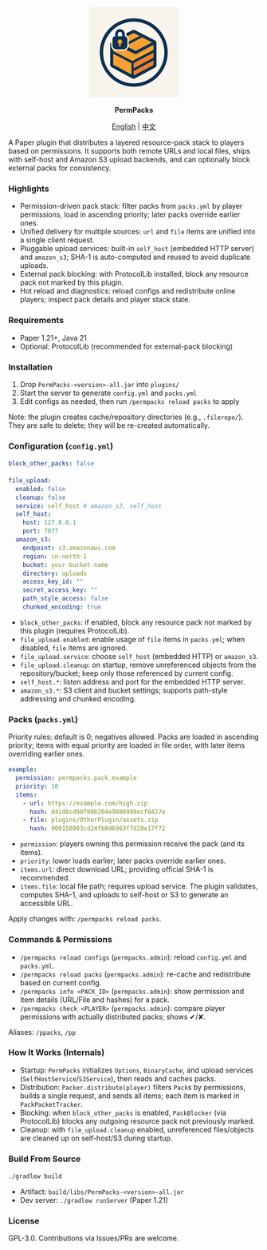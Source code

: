 <p style="text-align: center"><img src="assets/logo_180x.png" width="180" alt="PermPacks Logo"></p>
<p style="text-align: center"><b>PermPacks</b></p>

<p style="text-align: center">
  <a href="README-en.md">English</a> | 
  <a href="README.md">中文</a>
</p>

A Paper plugin that distributes a layered resource-pack stack to players based on permissions. It supports both remote URLs and local files, ships with self-host and Amazon S3 upload backends, and can optionally block external packs for consistency.

### Highlights

- Permission-driven pack stack: filter packs from `packs.yml` by player permissions, load in ascending priority; later packs override earlier ones.
- Unified delivery for multiple sources: `url` and `file` items are unified into a single client request.
- Pluggable upload services: built-in `self_host` (embedded HTTP server) and `amazon_s3`; SHA-1 is auto-computed and reused to avoid duplicate uploads.
- External pack blocking: with ProtocolLib installed, block any resource pack not marked by this plugin.
- Hot reload and diagnostics: reload configs and redistribute online players; inspect pack details and player stack state.

### Requirements

- Paper 1.21+, Java 21
- Optional: ProtocolLib (recommended for external-pack blocking)

### Installation

1) Drop `PermPacks-<version>-all.jar` into `plugins/`
2) Start the server to generate `config.yml` and `packs.yml`
3) Edit configs as needed, then run `/permpacks reload packs` to apply

Note: the plugin creates cache/repository directories (e.g., `.filerepo/`). They are safe to delete; they will be re-created automatically.

### Configuration (`config.yml`)

```yaml
block_other_packs: false

file_upload:
  enabled: false
  cleanup: false
  service: self_host # amazon_s3, self_host
  self_host:
    host: 127.0.0.1
    port: 7077
  amazon_s3:
    endpoint: s3.amazonaws.com
    region: cn-north-1
    bucket: your-bucket-name
    directory: uploads
    access_key_id: ""
    secret_access_key: ""
    path_style_access: false
    chunked_encoding: true
```

- `block_other_packs`: if enabled, block any resource pack not marked by this plugin (requires ProtocolLib).
- `file_upload.enabled`: enable usage of `file` items in `packs.yml`; when disabled, `file` items are ignored.
- `file_upload.service`: choose `self_host` (embedded HTTP) or `amazon_s3`.
- `file_upload.cleanup`: on startup, remove unreferenced objects from the repository/bucket; keep only those referenced by current config.
- `self_host.*`: listen address and port for the embedded HTTP server.
- `amazon_s3.*`: S3 client and bucket settings; supports path-style addressing and chunked encoding.

### Packs (`packs.yml`)

Priority rules: default is 0; negatives allowed. Packs are loaded in ascending priority; items with equal priority are loaded in file order, with later items overriding earlier ones.

```yaml
example:
  permission: permpacks.pack.example
  priority: 10
  items:
    - url: https://example.com/high.zip
      hash: d41d8cd98f00b204e9800998ecf8427e
    - file: plugins/OtherPlugin/assets.zip
      hash: 900150983cd24fb0d6963f7d28e17f72
```

- `permission`: players owning this permission receive the pack (and its items).
- `priority`: lower loads earlier; later packs override earlier ones.
- `items.url`: direct download URL; providing official SHA-1 is recommended.
- `items.file`: local file path; requires upload service. The plugin validates, computes SHA-1, and uploads to self-host or S3 to generate an accessible URL.

Apply changes with: `/permpacks reload packs`.

### Commands & Permissions

- `/permpacks reload configs` (`permpacks.admin`): reload `config.yml` and `packs.yml`.
- `/permpacks reload packs` (`permpacks.admin`): re-cache and redistribute based on current config.
- `/permpacks info <PACK_ID>` (`permpacks.admin`): show permission and item details (URL/File and hashes) for a pack.
- `/permpacks check <PLAYER>` (`permpacks.admin`): compare player permissions with actually distributed packs; shows ✔/✘.

Aliases: `/ppacks`, `/pp`

### How It Works (Internals)

- Startup: `PermPacks` initializes `Options`, `BinaryCache`, and upload services (`SelfHostService`/`S3Service`), then reads and caches packs.
- Distribution: `Packer.distribute(player)` filters `Pack`s by permissions, builds a single request, and sends all items; each item is marked in `PackPacketTracker`.
- Blocking: when `block_other_packs` is enabled, `PackBlocker` (via ProtocolLib) blocks any outgoing resource pack not previously marked.
- Cleanup: with `file_upload.cleanup` enabled, unreferenced files/objects are cleaned up on self-host/S3 during startup.

### Build From Source

```bash
./gradlew build
```

- Artifact: `build/libs/PermPacks-<version>-all.jar`
- Dev server: `./gradlew runServer` (Paper 1.21)

### License

GPL-3.0. Contributions via Issues/PRs are welcome.


